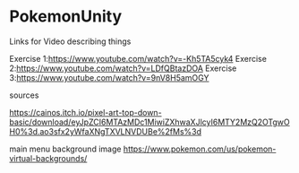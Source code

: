 # PokemonUnity



Links for Video describing things

Exercise 1:https://www.youtube.com/watch?v=-Kh5TA5cyk4
Exercise 2:https://www.youtube.com/watch?v=LDfQBtazDOA
Exercise 3:https://www.youtube.com/watch?v=9nV8H5amOGY


sources

https://cainos.itch.io/pixel-art-top-down-basic/download/eyJpZCI6MTAzMDc1MiwiZXhwaXJlcyI6MTY2MzQ2OTgwOH0%3d.ao3sfx2yWfaXNgTXVLNVDUBe%2fMs%3d


main menu background image
https://www.pokemon.com/us/pokemon-virtual-backgrounds/

